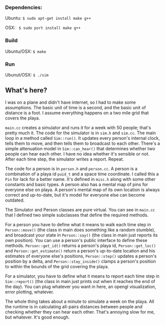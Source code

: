 ### Dependencies:

Ubuntu: ```$ sudo apt-get install make g++```
  
OSX: ``` $ sudo port install make g++```
  
### Build

Ubuntu/OSX: ``` $ make ```

### Run

Ubunut/OSX: ``` $ ./sim ```
  
## What's here?

I was on a plane and didn't have internet, so I had to make some assumptions. 
The basic unit of time is a second, and the basic unit of distance is a foot. 
I assume everything happens on a two mile grid that covers the playa.

```main.cc``` creates a simulator and runs it for a week with 50 people; that's pretty much it. 
The code for the simulator is in ```sim.h``` and ```sim.cc```.
The main loop in a method called ```Sim::run()```.
It updates every person's internal clock, tells them to move, and then tells them to broadcast to each other. 
There's a simple attenuation model in ```Sim::can_hear()``` that determines whether two people can hear each other. 
I have no idea whether it's sensible or not. 
After each time step, the simulator writes a report. 
Repeat.

The code for a person is in ```person.h``` and ```person.cc```.
A person is a combination of a playa id ```puid_t``` and a space time coordinate.
I called this a ```Pin``` for lack for a better name.
It's defined in ```misc.h``` along with some other constants and basic types.
A person also has a mental map of pins for everyone else on playa.
A person's mental map of its own location is always correct and up-to-date, but it's model for everyone else can become outdated.

The Simulator and Person classes are pure virtual. 
You can see in ```main.cc``` that I defined two simple subclasses that define the required methods. 

For a person you have to define what it means to walk each time step in ```Person::move()``` 
  (the class in main does something like a random stumble),
  and broadcast your state in ```Person::say()```
  (the class in main just reports its own position). 
You can use a person's public interface to define these methods.
```Person::get_id()``` returns a person's playa id,
  ```Person::get_loc()``` and ```Person::get_estimate()``` return a person's up-to-date location and his estimates of everyone else's positions,
  ```Person::step()``` updates a person's position by a delta,
  and ```Person::stay_inside()``` clamps a person's position to within the bounds of the grid covering the playa.

For a simulator, you have to define what it means to report each time step in ```Sim::report()```
  (the class in main just prints out when it reaches the end of the day). 
You can plug whatever you want in here, an opengl visualization, error plotting, whatever.

The whole thing takes about a minute to simulate a week on the playa. 
All the runtime is in calculating all-pairs distances between people and checking whether they can hear each other.
That's annoying slow for me, but whatever. 
It's good enough.
